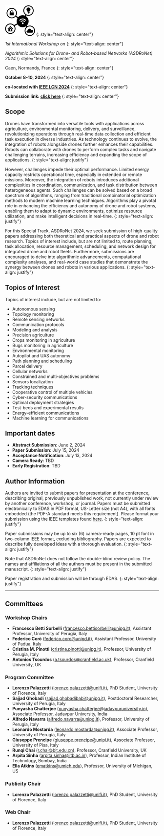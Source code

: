 ![image](/logo.png)
{: style="text-align: center"}

_1st International Workshop on_
{: style="text-align: center"}

_Algorithmic Solutions for Drone- and Robot-based Networks (ASDRoNet) 2024_
{: style="text-align: center"}

Caen, Normandy, France
{: style="text-align: center"}

**October 8-10, 2024**
{: style="text-align: center"}

**co-located with [IEEE LCN 2024](https://www.ieeelcn.org/)**
{: style="text-align: center"}

**Submission link: [click here](https://edas.info/index.php?c=32354)**
{: style="text-align: center"}

## Scope
Drones have transformed into versatile tools with applications across agriculture, environmental monitoring, delivery, and surveillance, revolutionizing operations through real-time data collection and efficient task execution in diverse industries. 
As technology continues to evolve, the integration of robots alongside drones further enhances their capabilities. 
Robots can collaborate with drones to perform complex tasks and navigate challenging terrains, increasing efficiency and expanding the scope of applications.
{: style="text-align: justify"}

However, challenges impede their optimal performance. 
Limited energy capacity restricts operational time, especially in extended or remote missions. 
Moreover, the integration of robots introduces additional complexities in coordination, communication, and task distribution between heterogeneous agents.
Such challenges can be solved based on a broad spectrum of algorithms, ranging from traditional combinatorial optimization methods to modern machine learning techniques. 
Algorithms play a pivotal role in enhancing the efficiency and autonomy of drone and robot systems, enabling them to adapt to dynamic environments, optimize resource utilization, and make intelligent decisions in real-time.
{: style="text-align: justify"}

For this Special Track, ASDRoNet 2024, we seek submission of high-quality papers addressing both theoretical and practical aspects of drone and robot research. 
Topics of interest include, but are not limited to, route planning, task allocation, resource management, scheduling, and network design for integrated drone and robot fleets. 
Furthermore, submissions are encouraged to delve into algorithmic advancements, computational complexity analyses, and real-world case studies that demonstrate the synergy between drones and robots in various applications.
{: style="text-align: justify"}


## Topics of Interest
Topics of interest include, but are not limited to:
- Autonomous sensing
- Topology monitoring
- Remote sensing networks
- Communication protocols
- Modeling and analysis
- Precision agriculture
- Crops monitoring in agriculture
- Bugs monitoring in agriculture
- Environmental monitoring
- Autopilot and UAS autonomy
- Path planning and scheduling
- Parcel delivery
- Cellular networks
- Constrained and multi-objectives problems
- Sensors localization
- Tracking techniques
- Cooperative control of multiple vehicles
- Cyber-security communications
- Optimal deployment strategies
- Test-beds and experimental results
- Energy-efficient communications
- Machine learning for communications


## Important dates
- **Abstract Submission**: June 2, 2024
- **Paper Submission**: July 15, 2024
- **Acceptance Notification**: July 13, 2024
- **Camera Ready**: TBD
- **Early Registration**: TBD

## Author Information
Authors are invited to submit papers for presentation at the conference, describing original, previously unpublished work, not currently under review by another conference, workshop, or journal. 
Papers must be submitted electronically to EDAS in PDF format, US-Letter size (not A4), with all fonts embedded (the PDF-A standard meets this requirement). 
Please format your submission using the IEEE templates found [here](https://www.ieee.org/conferences/publishing/templates.html).
{: style="text-align: justify"}

Paper submissions may be up to six (6) camera-ready pages, 10 pt font in two-column IEEE format, excluding bibliography. 
Papers are expected to describe fully developed ideas with a thorough evaluation.
{: style="text-align: justify"}

Note that ASDRoNet does not follow the double-blind review policy. 
The names and affiliations of all the authors must be present in the submitted manuscript.
{: style="text-align: justify"}

Paper registration and submission will be through EDAS.
{: style="text-align: justify"}

* * *

## Committees

### Workshop Chairs
- **Francesco Betti Sorbelli** ([francesco.bettisorbelli@unipg.it](mailto:francesco.bettisorbelli@unipg.it)), Assistant Professor, University of Perugia, Italy
- **Federico Corò** ([federico.coro@unipd.it](mailto:federico.coro@unipd.it)), Assistant Professor, University of Padua, Italy
- **Cristina M. Pinotti** ([cristina.pinotti@unipg.it](mailto:cristina.pinotti@unipg.it)), Professor, University of Perugia, Italy
- **Antonios Tsourdos** ([a.tsourdos@cranfield.ac.uk](mailto:a.tsourdos@cranfield.ac.uk)), Professor, Cranfield University, UK

  
### Program Committee
- **Lorenzo Palazzetti** ([lorenzo.palazzetti@unifi.it](mailto:lorenzo.palazzetti@unifi.it)), PhD Student, University of Florence, Italy
- **Sajjad Ghobadi** ([sajjad.ghobadibabi@unipg.it](mailto:sajjad.ghobadibabi@unipg.it)), Postdoctoral Researcher, University of Perugia, Italy
- **Punyasha Chatterjee** ([punyasha.chatterjee@jadavpuruniversity.in](mailto:punyasha.chatterjee@jadavpuruniversity.in)), Associate Professor, Jadavpur University, India
- **Alfredo Navarra** ([alfredo.navarra@unipg.it](mailto:alfredo.navarra@unipg.it)), Professor, University of Perugia, Italy
- **Leonardo Mostarda** ([leonardo.mostarda@unipg.it](mailto:leonardo.mostarda@unipg.it)), Associate Professor, University of Perugia, Italy
- **Giuseppe Prencipe** ([giuseppe.prencipe@unipi.it](mailto:giuseppe.prencipe@unipi.it)), Associate Professor, University of Pisa, Italy
- **Runqi Chai** ([r.chai@bit.edu.cn](mailto:r.chai@bit.edu.cn)), Professor, Cranfield University, UK
- **Arpita Sinha** ([arpita.sinha@iitb.ac.in](mailto:arpita.sinha@iitb.ac.in)), Professor, Indian Institute of Technology, Bombay, India
- **Ella Atkins** ([ematkins@umich.edu](mailto:ematkins@umich.edu)), Professor, University of Michigan, US

### Publicity Chair
- **Lorenzo Palazzetti** ([lorenzo.palazzetti@unifi.it](mailto:lorenzo.palazzetti@unifi.it)), PhD Student, University of Florence, Italy

### Web Chair
- **Lorenzo Palazzetti** ([lorenzo.palazzetti@unifi.it](mailto:lorenzo.palazzetti@unifi.it)), PhD Student, University of Florence, Italy


